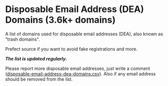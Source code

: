 # Disposable Email Address (DEA) Domains (3.6k+ domains)

A list of domains used for disposable email addresses (DEA), also known as "trash domains". 

Prefect source if you want to avoid fake registrations and more.

***The list is updated regularly.***

Please report more disposable email addresses, just write a comment ([disposable-email-address-dea-domains.csv](disposable-email-address-dea-domains.csv)). Also if any email address should be removed from the list.